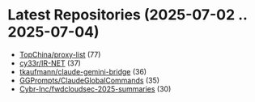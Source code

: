 # Latest Repositories (2025-07-02 .. 2025-07-04)

- [TopChina/proxy-list](https://github.com/TopChina/proxy-list) (77)
- [cy33r/IR-NET](https://github.com/cy33r/IR-NET) (37)
- [tkaufmann/claude-gemini-bridge](https://github.com/tkaufmann/claude-gemini-bridge) (36)
- [GGPrompts/ClaudeGlobalCommands](https://github.com/GGPrompts/ClaudeGlobalCommands) (35)
- [Cybr-Inc/fwdcloudsec-2025-summaries](https://github.com/Cybr-Inc/fwdcloudsec-2025-summaries) (30)

